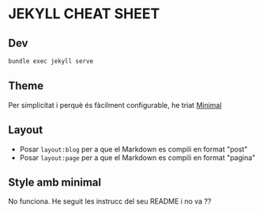 # JEKYLL CHEAT SHEET

## Dev
```bash
bundle exec jekyll serve
```

## Theme
Per simplicitat i perquè és fàcilment configurable, he triat [Minimal](https://github.com/pages-themes/minimal)


## Layout

* Posar `layout:blog` per a que el Markdown es compili en format "post"
* Posar `layout:page` per a que el Markdown es compili en format "pagina"

## Style amb minimal

No funciona. He seguit les instrucc del seu README i no va ??